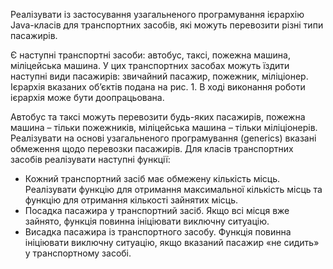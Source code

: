 Реалізувати із застосування узагальненого програмування
ієрархію Java-класів для транспортних засобів, які можуть перевозити різні
типи пасажирів.

Є наступні транспортні засоби: автобус, таксі, пожежна машина,
міліцейська машина. У цих транспортних засобах можуть їздити наступні
види пасажирів: звичайний пасажир, пожежник, міліціонер.
Ієрархія вказаних об’єктів подана на рис. 1. В ході виконання роботи
ієрархія може бути доопрацьована.

Автобус та таксі можуть перевозити будь-яких пасажирів, пожежна
машина – тільки пожежників, міліцейська машина – тільки міліціонерів.
Реалізувати на основі узагальненого програмування (generics) вказані
обмеження щодо перевозки пасажирів.
Для класів транспортних засобів реалізувати наступні функції:
- Кожний транспортний засіб має обмежену кількість місць.
Реалізувати функцію для отримання максимальної кількість місць
та функцію для отримання кількості зайнятих місць.
- Посадка пасажира у транспортний засіб. Якщо всі місця вже
зайнято, функція повинна ініціювати виключну ситуацію.
- Висадка пасажира із транспортного засобу. Функція повинна
ініціювати виключну ситуацію, якщо вказаний пасажир «не
сидить» у транспортному засобі.